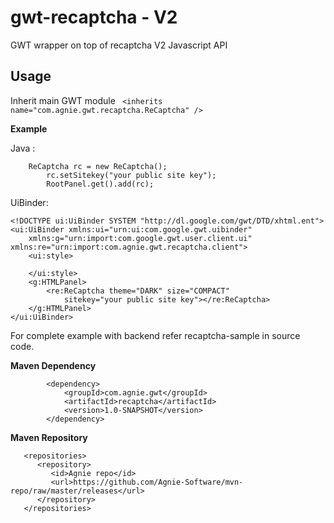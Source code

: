 gwt-recaptcha - V2
===========


   GWT wrapper on top of recaptcha V2 Javascript API 
   
**Usage**
--------
Inherit main GWT module ``` <inherits name="com.agnie.gwt.recaptcha.ReCaptcha" />```

**Example**

Java :

```
    ReCaptcha rc = new ReCaptcha();
		rc.setSitekey("your public site key");
		RootPanel.get().add(rc);
```

UiBinder:

```
<!DOCTYPE ui:UiBinder SYSTEM "http://dl.google.com/gwt/DTD/xhtml.ent">
<ui:UiBinder xmlns:ui="urn:ui:com.google.gwt.uibinder"
	xmlns:g="urn:import:com.google.gwt.user.client.ui" xmlns:re="urn:import:com.agnie.gwt.recaptcha.client">
	<ui:style>
	
	</ui:style>
	<g:HTMLPanel>
		<re:ReCaptcha theme="DARK" size="COMPACT"
			sitekey="your public site key"></re:ReCaptcha>
	</g:HTMLPanel>
</ui:UiBinder> 
```

For complete example with backend refer recaptcha-sample in source code.


**Maven Dependency**
```
		<dependency>
			<groupId>com.agnie.gwt</groupId>
			<artifactId>recaptcha</artifactId>
			<version>1.0-SNAPSHOT</version>
		</dependency>
```

**Maven Repository**

```
   <repositories>
      <repository>
         <id>Agnie repo</id>
         <url>https://github.com/Agnie-Software/mvn-repo/raw/master/releases</url>
      </repository>
   </repositories>
```

